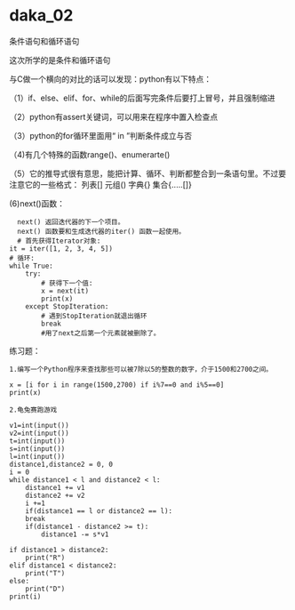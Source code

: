 # daka_02
条件语句和循环语句

这次所学的是条件和循环语句

与C做一个横向的对比的话可以发现：python有以下特点：

（1）if、else、elif、for、while的后面写完条件后要打上冒号，并且强制缩进

（2）python有assert关键词，可以用来在程序中置入检查点

（3）python的for循环里面用“ in ”判断条件成立与否

（4)有几个特殊的函数range()、enumerarte()

（5）它的推导式很有意思，能把计算、循环、判断都整合到一条语句里。不过要注意它的一些格式：
           列表[] 元组() 字典{} 集合{.....[]}
           
 (6)next()函数：
 
      next() 返回迭代器的下一个项目。
      next() 函数要和生成迭代器的iter() 函数一起使用。
      # 首先获得Iterator对象:
    it = iter([1, 2, 3, 4, 5])
    # 循环:
    while True:
        try:
            # 获得下一个值:
            x = next(it)
            print(x)
        except StopIteration:
            # 遇到StopIteration就退出循环
            break
            #用了next之后第一个元素就被删除了。
    
练习题：

    1.编写一个Python程序来查找那些可以被7除以5的整数的数字，介于1500和2700之间。
    
    x = [i for i in range(1500,2700) if i%7==0 and i%5==0]
    print(x)

    2.龟兔赛跑游戏
        
    v1=int(input())
    v2=int(input())
    t=int(input())
    s=int(input())
    l=int(input()) 
    distance1,distance2 = 0, 0  
    i = 0
    while distance1 < l and distance2 < l:
        distance1 += v1
        distance2 += v2
        i +=1
        if(distance1 == l or distance2 == l):
        break
        if(distance1 - distance2 >= t):
            distance1 -= s*v1    
                        
    if distance1 > distance2:
        print("R")
    elif distance1 < distance2:
        print("T")
    else:
        print("D") 
    print(i)
